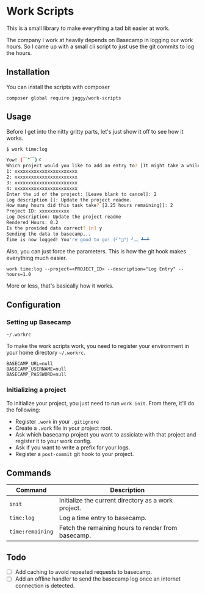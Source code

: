 # Work Scripts

This is a small library to make everything a tad bit easier at work.

The company I work at heavily depends on Basecamp in logging our work hours. So I came up with a small cli script to just use the git commits to log the hours.

## Installation

You can install the scripts with composer

```
composer global require jaggy/work-scripts
```

## Usage

Before I get into the nitty gritty parts, let's just show it off to see how it works.

```bash
$ work time:log

Yow! (￣^￣)ゞ
Which project would you like to add an entry to? [It might take a while to fetch the project list]
1: xxxxxxxxxxxxxxxxxxxxxxx
2: xxxxxxxxxxxxxxxxxxxxxxx
3: xxxxxxxxxxxxxxxxxxxxxxx
4: xxxxxxxxxxxxxxxxxxxxxxx
Enter the id of the project: [Leave blank to cancel]: 2
Log description []: Update the project readme.
How many hours did this task take? [2.25 hours remaining]]: 2
Project ID: xxxxxxxxxxx
Log Description: Update the project readme
Rendered Hours: 0.2
Is the provided data correct? [n] y
Sending the data to basecamp...
Time is now logged! You're good to go! (╯°□°）╯︵ ┻━┻
```

Also, you can just force the parameters. This is how the git hook makes everything much easier.

```
work time:log --project=<PROJECT_ID> --description="Log Entry" --hours=1.0
```

More or less, that's basically how it works.

## Configuration

### Setting up Basecamp

`~/.workrc`

To make the work scripts work, you need to register your environment in your home directory `~/.workrc`.

```
BASECAMP_URL=null
BASECAMP_USERNAME=null
BASECAMP_PASSWORD=null
```

### Initializing a project

To initialize your project, you just need to run `work init`. From there, it'll do the following:
- Register `.work` in your `.gitignore`
- Create a `.work` file in your project root.
- Ask which basecamp project you want to assiciate with that project and register it to your work config.
- Ask if you want to write a prefix for your logs.
- Register a `post-commit` git hook to your project.

## Commands

| Command          | Description                                          |
|------------------|------------------------------------------------------|
| `init`           | Initialize the current directory as a work project.  |
| `time:log`       | Log a time entry to basecamp.                        |
| `time:remaining` | Fetch the remaining hours to render from basecamp.   |

## Todo
- [ ] Add caching to avoid repeated requests to basecamp.
- [ ] Add an offline handler to send the basecamp log once an internet connection is detected.
